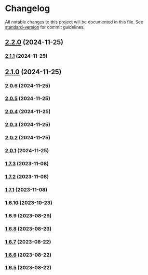 # Changelog

All notable changes to this project will be documented in this file. See [standard-version](https://github.com/conventional-changelog/standard-version) for commit guidelines.

## [2.2.0](https://github.com/hybes/pairkiller/compare/v2.1.1...v2.2.0) (2024-11-25)

### [2.1.1](https://github.com/hybes/pairkiller/compare/v2.1.0...v2.1.1) (2024-11-25)

## [2.1.0](https://github.com/hybes/pairkiller/compare/v2.0.6...v2.1.0) (2024-11-25)

### [2.0.6](https://github.com/hybes/pairkiller/compare/v2.0.5...v2.0.6) (2024-11-25)

### [2.0.5](https://github.com/hybes/pairkiller/compare/v2.0.4...v2.0.5) (2024-11-25)

### [2.0.4](https://github.com/hybes/pairkiller/compare/v2.0.3...v2.0.4) (2024-11-25)

### [2.0.3](https://github.com/hybes/pairkiller/compare/v2.0.2...v2.0.3) (2024-11-25)

### [2.0.2](https://github.com/hybes/pairkiller/compare/v2.0.1...v2.0.2) (2024-11-25)

### [2.0.1](https://github.com/hybes/pairkiller/compare/v1.8.0...v2.0.1) (2024-11-25)

### [1.7.3](https://github.com/Hybes/pairkiller/compare/v1.7.2...v1.7.3) (2023-11-08)

### [1.7.2](https://github.com/Hybes/pairkiller/compare/v1.7.1...v1.7.2) (2023-11-08)

### [1.7.1](https://github.com/Hybes/pairkiller/compare/v1.7.0...v1.7.1) (2023-11-08)

### [1.6.10](https://github.com/Hybes/pairkiller/compare/v1.6.9...v1.6.10) (2023-10-23)

### [1.6.9](https://github.com/Hybes/pairkiller/compare/v1.6.8...v1.6.9) (2023-08-29)

### [1.6.8](https://github.com/Hybes/pairkiller/compare/v1.6.7...v1.6.8) (2023-08-23)

### [1.6.7](https://github.com/Hybes/pairkiller/compare/v1.6.6...v1.6.7) (2023-08-22)

### [1.6.6](https://github.com/Hybes/pairkiller/compare/v1.6.5...v1.6.6) (2023-08-22)

### [1.6.5](https://github.com/Hybes/pairkiller/compare/v1.0.0...v1.6.5) (2023-08-22)
